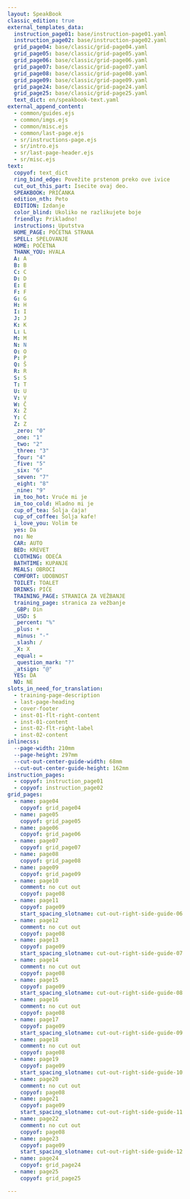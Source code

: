 ```yaml
---
layout: SpeakBook
classic_edition: true
external_templates_data:
  instruction_page01: base/instruction-page01.yaml
  instruction_page02: base/instruction-page02.yaml
  grid_page04: base/classic/grid-page04.yaml
  grid_page05: base/classic/grid-page05.yaml
  grid_page06: base/classic/grid-page06.yaml
  grid_page07: base/classic/grid-page07.yaml
  grid_page08: base/classic/grid-page08.yaml
  grid_page09: base/classic/grid-page09.yaml
  grid_page24: base/classic/grid-page24.yaml
  grid_page25: base/classic/grid-page25.yaml
  text_dict: en/speakbook-text.yaml
external_append_content:
  - common/guides.ejs
  - common/imgs.ejs
  - common/misc.ejs
  - common/last-page.ejs
  - sr/instructions-page.ejs
  - sr/intro.ejs
  - sr/last-page-header.ejs
  - sr/misc.ejs
text:
  copyof: text_dict
  ring_bind_edge: Povežite prstenom preko ove ivice
  cut_out_this_part: Isecite ovaj deo.
  SPEAKBOOK: PRIČANKA
  edition_nth: Peto
  EDITION: Izdanje
  color_blind: Ukoliko ne razlikujete boje
  friendly: Prikladno!
  instructions: Uputstva
  HOME_PAGE: POČETNA STRANA
  SPELL: SPELOVANJE
  HOME: POČETNA
  THANK_YOU: HVALA
  A: А
  B: B
  C: C
  D: D
  E: E
  F: F
  G: G
  H: H
  I: I
  J: J
  K: K
  L: L
  M: M
  N: N
  O: O
  P: P
  Q: Š
  R: R
  S: S
  T: T
  U: U
  V: V
  W: Č
  X: Ž
  Y: Ć
  Z: Z
  _zero: "0"
  _one: "1"
  _two: "2"
  _three: "3"
  _four: "4"
  _five: "5"
  _six: "6"
  _seven: "7"
  _eight: "8"
  _nine: "9"
  im_too_hot: Vruće mi je
  im_too_cold: Hladno mi je
  cup_of_tea: Šolja čaja!
  cup_of_coffee: Šolja kafe!
  i_love_you: Volim te
  yes: Da
  no: Ne
  CAR: AUTO
  BED: KREVET
  CLOTHING: ODEĆA
  BATHTIME: KUPANJE
  MEALS: OBROCI
  COMFORT: UDOBNOST
  TOILET: TOALET
  DRINKS: PIĆE
  TRAINING_PAGE: STRANICA ZA VEŽBANJE
  training_page: stranica za vežbanje
  _GBP: Din
  _USD: $
  _percent: "%"
  _plus: +
  _minus: "-"
  _slash: /
  _X: X
  _equal: =
  _question_mark: "?"
  _atsign: "@"
  YES: DA
  NO: NE
slots_in_need_for_translation:
  - training-page-description
  - last-page-heading
  - cover-footer
  - inst-01-flt-right-content
  - inst-01-content
  - inst-02-flt-right-label
  - inst-02-content
inlinecss:
  --page-width: 210mm
  --page-height: 297mm
  --cut-out-center-guide-width: 68mm
  --cut-out-center-guide-height: 162mm
instruction_pages:
  - copyof: instruction_page01
  - copyof: instruction_page02
grid_pages:
  - name: page04
    copyof: grid_page04
  - name: page05
    copyof: grid_page05
  - name: page06
    copyof: grid_page06
  - name: page07
    copyof: grid_page07
  - name: page08
    copyof: grid_page08
  - name: page09
    copyof: grid_page09
  - name: page10
    comment: no cut out
    copyof: page08
  - name: page11
    copyof: page09
    start_spacing_slotname: cut-out-right-side-guide-06
  - name: page12
    comment: no cut out
    copyof: page08
  - name: page13
    copyof: page09
    start_spacing_slotname: cut-out-right-side-guide-07
  - name: page14
    comment: no cut out
    copyof: page08
  - name: page15
    copyof: page09
    start_spacing_slotname: cut-out-right-side-guide-08
  - name: page16
    comment: no cut out
    copyof: page08
  - name: page17
    copyof: page09
    start_spacing_slotname: cut-out-right-side-guide-09
  - name: page18
    comment: no cut out
    copyof: page08
  - name: page19
    copyof: page09
    start_spacing_slotname: cut-out-right-side-guide-10
  - name: page20
    comment: no cut out
    copyof: page08
  - name: page21
    copyof: page09
    start_spacing_slotname: cut-out-right-side-guide-11
  - name: page22
    comment: no cut out
    copyof: page08
  - name: page23
    copyof: page09
    start_spacing_slotname: cut-out-right-side-guide-12
  - name: page24
    copyof: grid_page24
  - name: page25
    copyof: grid_page25

---
```


